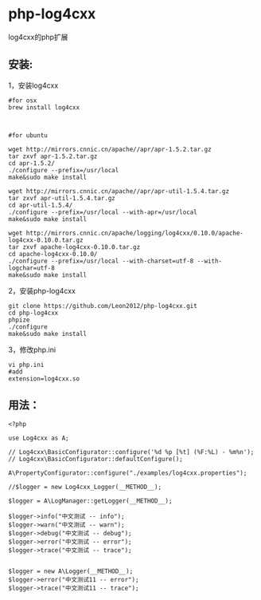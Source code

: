 # php-log4cxx

log4cxx的php扩展

## 安装:

1，安装log4cxx
	
	#for osx
	brew install log4cxx
	
	
	
	#for ubuntu
	
	wget http://mirrors.cnnic.cn/apache//apr/apr-1.5.2.tar.gz
	tar zxvf apr-1.5.2.tar.gz
	cd apr-1.5.2/
	./configure --prefix=/usr/local
	make&sudo make install
	
	wget http://mirrors.cnnic.cn/apache//apr/apr-util-1.5.4.tar.gz
	tar zxvf apr-util-1.5.4.tar.gz
	cd apr-util-1.5.4/
	./configure --prefix=/usr/local --with-apr=/usr/local
	make&sudo make install
	
	wget http://mirrors.cnnic.cn/apache/logging/log4cxx/0.10.0/apache-log4cxx-0.10.0.tar.gz
	tar zxvf apache-log4cxx-0.10.0.tar.gz
	cd apache-log4cxx-0.10.0/
	./configure --prefix=/usr/local --with-charset=utf-8 --with-logchar=utf-8
	make&sudo make install
	
	
2，安装php-log4cxx

	git clone https://github.com/Leon2012/php-log4cxx.git
	cd php-log4cxx
	phpize
	./configure 
	make&sudo make install
	
3，修改php.ini

	vi php.ini
	#add
	extension=log4cxx.so
	
## 用法：

	<?php
	
	use Log4cxx as A;

	// Log4cxx\BasicConfigurator::configure('%d %p [%t] (%F:%L) - %m%n');
	// Log4cxx\BasicConfigurator::defaultConfigure();

	A\PropertyConfigurator::configure("./examples/log4cxx.properties");

	//$logger = new Log4cxx_Logger(__METHOD__);

	$logger = A\LogManager::getLogger(__METHOD__);

	$logger->info("中文测试 -- info");
	$logger->warn("中文测试 -- warn");
	$logger->debug("中文测试 -- debug");
	$logger->error("中文测试 -- error");
	$logger->trace("中文测试 -- trace");


	$logger = new A\Logger(__METHOD__);
	$logger->error("中文测试11 -- error");
	$logger->trace("中文测试11 -- trace");
	
